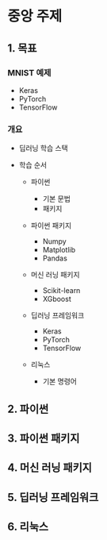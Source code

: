 # 중앙 주제

## 1. 목표

### MNIST 예제

- Keras
- PyTorch
- TensorFlow

### 개요

- 딥러닝 학습 스택
- 학습 순서

	- 파이썬

		- 기본 문법
		- 패키지

	- 파이썬 패키지

		- Numpy
		- Matplotlib
		- Pandas

	- 머신 러닝 패키지

		- Scikit-learn
		- XGboost

	- 딥러닝 프레임워크

		- Keras
		- PyTorch
		- TensorFlow

	- 리눅스

		- 기본 명령어

## 2. 파이썬

## 3. 파이썬 패키지

## 4. 머신 러닝 패키지

## 5. 딥러닝 프레임워크

## 6. 리눅스

